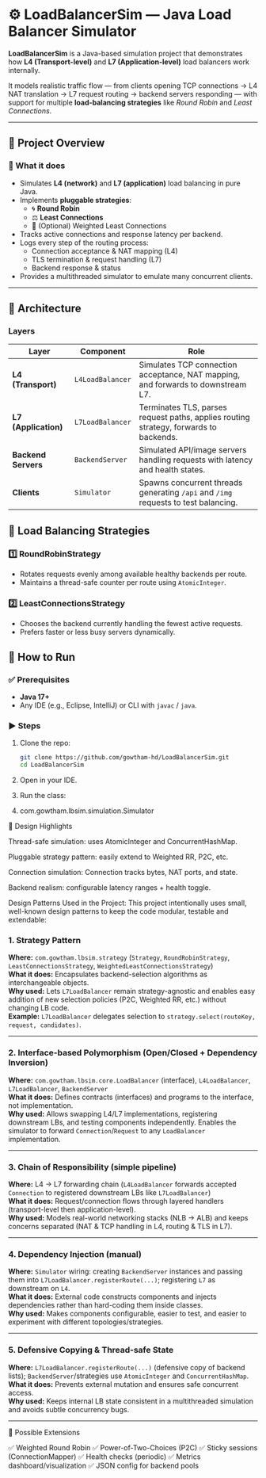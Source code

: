 # ⚙️ LoadBalancerSim — Java Load Balancer Simulator

**LoadBalancerSim** is a Java-based simulation project that demonstrates how **L4 (Transport-level)** and **L7 (Application-level)** load balancers work internally.

It models realistic traffic flow — from clients opening TCP connections → L4 NAT translation → L7 request routing → backend servers responding — with support for multiple **load-balancing strategies** like *Round Robin* and *Least Connections*.

---

## 🚀 Project Overview

### 🔹 What it does
- Simulates **L4 (network)** and **L7 (application)** load balancing in pure Java.
- Implements **pluggable strategies**:  
  - 🌀 **Round Robin**  
  - ⚖️ **Least Connections**  
  - 🧮 (Optional) Weighted Least Connections  
- Tracks active connections and response latency per backend.
- Logs every step of the routing process:
  - Connection acceptance & NAT mapping (L4)
  - TLS termination & request handling (L7)
  - Backend response & status
- Provides a multithreaded simulator to emulate many concurrent clients.

---

## 🧱 Architecture

### Layers

| Layer | Component | Role |
|--------|------------|------|
| **L4 (Transport)** | `L4LoadBalancer` | Simulates TCP connection acceptance, NAT mapping, and forwards to downstream L7. |
| **L7 (Application)** | `L7LoadBalancer` | Terminates TLS, parses request paths, applies routing strategy, forwards to backends. |
| **Backend Servers** | `BackendServer` | Simulated API/image servers handling requests with latency and health states. |
| **Clients** | `Simulator` | Spawns concurrent threads generating `/api` and `/img` requests to test balancing. |

## 🧮 Load Balancing Strategies

### 1️⃣ RoundRobinStrategy
- Rotates requests evenly among available healthy backends per route.
- Maintains a thread-safe counter per route using `AtomicInteger`.

### 2️⃣ LeastConnectionsStrategy
- Chooses the backend currently handling the fewest active requests.
- Prefers faster or less busy servers dynamically.

## 🧰 How to Run

### ✅ Prerequisites
- **Java 17+**
- Any IDE (e.g., Eclipse, IntelliJ) or CLI with `javac` / `java`.

### ▶️ Steps

1. Clone the repo:
   ```bash
   git clone https://github.com/gowtham-hd/LoadBalancerSim.git
   cd LoadBalancerSim

2. Open in your IDE.

3. Run the class:
4. com.gowtham.lbsim.simulation.Simulator

🧠 Design Highlights

Thread-safe simulation: uses AtomicInteger and ConcurrentHashMap.

Pluggable strategy pattern: easily extend to Weighted RR, P2C, etc.

Connection simulation: Connection tracks bytes, NAT ports, and state.

Backend realism: configurable latency ranges + health toggle.


Design Patterns Used in the Project:
This project intentionally uses small, well-known design patterns to keep the code modular, testable and extendable:

### 1. Strategy Pattern
**Where:** `com.gowtham.lbsim.strategy` (`Strategy`, `RoundRobinStrategy`, `LeastConnectionsStrategy`, `WeightedLeastConnectionsStrategy`)  
**What it does:** Encapsulates backend-selection algorithms as interchangeable objects.  
**Why used:** Lets `L7LoadBalancer` remain strategy-agnostic and enables easy addition of new selection policies (P2C, Weighted RR, etc.) without changing LB code.  
**Example:** `L7LoadBalancer` delegates selection to `strategy.select(routeKey, request, candidates)`.

---

### 2. Interface-based Polymorphism (Open/Closed + Dependency Inversion)
**Where:** `com.gowtham.lbsim.core.LoadBalancer` (interface), `L4LoadBalancer`, `L7LoadBalancer`, `BackendServer`  
**What it does:** Defines contracts (interfaces) and programs to the interface, not implementation.  
**Why used:** Allows swapping L4/L7 implementations, registering downstream LBs, and testing components independently. Enables the simulator to forward `Connection`/`Request` to any `LoadBalancer` implementation.

---

### 3. Chain of Responsibility (simple pipeline)
**Where:** L4 → L7 forwarding chain (`L4LoadBalancer` forwards accepted `Connection` to registered downstream LBs like `L7LoadBalancer`)  
**What it does:** Request/connection flows through layered handlers (transport-level then application-level).  
**Why used:** Models real-world networking stacks (NLB → ALB) and keeps concerns separated (NAT & TCP handling in L4, routing & TLS in L7).

---

### 4. Dependency Injection (manual)
**Where:** `Simulator` wiring: creating `BackendServer` instances and passing them into `L7LoadBalancer.registerRoute(...)`; registering `L7` as downstream on `L4`.  
**What it does:** External code constructs components and injects dependencies rather than hard-coding them inside classes.  
**Why used:** Makes components configurable, easier to test, and easier to experiment with different topologies/strategies.

---

### 5. Defensive Copying & Thread-safe State
**Where:** `L7LoadBalancer.registerRoute(...)` (defensive copy of backend lists); `BackendServer`/strategies use `AtomicInteger` and `ConcurrentHashMap`.  
**What it does:** Prevents external mutation and ensures safe concurrent access.  
**Why used:** Keeps internal LB state consistent in a multithreaded simulation and avoids subtle concurrency bugs.

---

🔮 Possible Extensions

✅ Weighted Round Robin
✅ Power-of-Two-Choices (P2C)
✅ Sticky sessions (ConnectionMapper)
✅ Health checks (periodic)
✅ Metrics dashboard/visualization
✅ JSON config for backend pools

